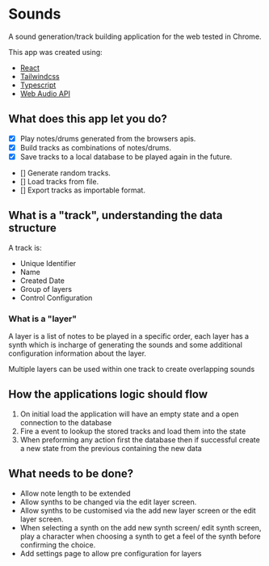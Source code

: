 # Sounds

A sound generation/track building application for the web tested in Chrome.

This app was created using:

- [React](https://reactjs.org/)
- [Tailwindcss](https://tailwindcss.com/)
- [Typescript](https://www.typescriptlang.org/)
- [Web Audio API](https://developer.mozilla.org/en-US/docs/Web/API/Web_Audio_API)

## What does this app let you do?

- [x] Play notes/drums generated from the browsers apis.
- [x] Build tracks as combinations of notes/drums.
- [x] Save tracks to a local database to be played again in the future.
- [] Generate random tracks.
- [] Load tracks from file.
- [] Export tracks as importable format.

## What is a "track", understanding the data structure

A track is:

- Unique Identifier
- Name
- Created Date
- Group of layers
- Control Configuration

### What is a "layer"

A layer is a list of notes to be played in a specific order, each layer has a synth which is incharge of generating the sounds and some additional configuration information about the layer.

Multiple layers can be used within one track to create overlapping sounds

## How the applications logic should flow

1. On initial load the application will have an empty state and a open connection to the database
2. Fire a event to lookup the stored tracks and load them into the state
3. When preforming any action first the database then if successful create a new state from the previous containing the new data

## What needs to be done?

- Allow note length to be extended
- Allow synths to be changed via the edit layer screen.
- Allow synths to be customised via the add new layer screen or the edit layer screen.
- When selecting a synth on the add new synth screen/ edit synth screen, play a character when choosing a synth to get a feel of the synth before confirming the choice.
- Add settings page to allow pre configuration for layers
